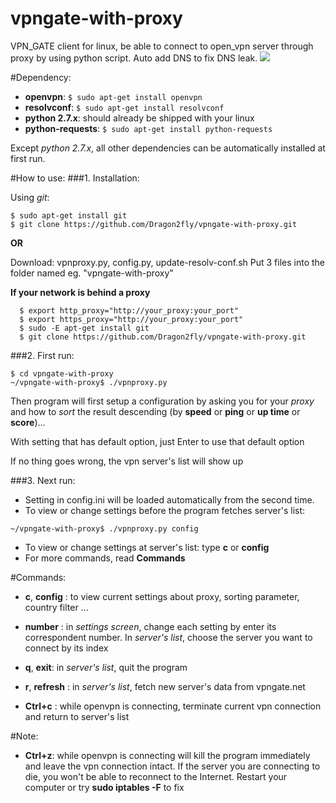 # vpngate-with-proxy
VPN_GATE client for linux, be able to connect to open_vpn server through proxy
by using python script. Auto add DNS to fix DNS leak.
![](http://s14.postimg.org/jcdi95dv5/Selection_008.png)

#Dependency:
* **openvpn**: ```$ sudo apt-get install openvpn```
* **resolvconf**: ```$ sudo apt-get install resolvconf```
* **python 2.7.x**: should already be shipped with your linux
* **python-requests**: ```$ sudo apt-get install python-requests```

Except *python 2.7.x*, all other dependencies can be automatically installed at first run.

#How to use:
###1. Installation:

  Using *git*:
  ```Shell
  $ sudo apt-get install git
  $ git clone https://github.com/Dragon2fly/vpngate-with-proxy.git
  ```
  
  **OR**
  
  Download: vpnproxy.py, config.py, update-resolv-conf.sh
  Put 3 files into the folder named eg. "vpngate-with-proxy"

  **If your network is behind a proxy**
  ```Shell
    $ export http_proxy="http://your_proxy:your_port"
    $ export https_proxy="http://your_proxy:your_port"
    $ sudo -E apt-get install git
    $ git clone https://github.com/Dragon2fly/vpngate-with-proxy.git
  ```

###2. First run:
  ```Shell
  $ cd vpngate-with-proxy
  ~/vpngate-with-proxy$ ./vpnproxy.py
  ```

  Then program will first setup a configuration by asking you for your *proxy* and how to *sort* the result          descending (by **speed** or **ping** or **up time** or **score**)...

  With setting that has default option, just Enter to use that default option 

  If no thing goes wrong, the vpn server's list will show up
 
###3. Next run:
  * Setting in config.ini will be loaded automatically from the second time.
  * To view or change settings before the program fetches server's list:
  ```Shell
  ~/vpngate-with-proxy$ ./vpnproxy.py config
  ```
  
  * To view or change settings at server's list: type **c** or **config**
  * For more commands, read **Commands**
  

#Commands:
* **c**, **config** : to view current settings about proxy, sorting parameter, country filter ...
* **number** : in *settings screen*, change each setting by enter its correspondent number. In *server's list*, choose the server you want to connect by its index
              
* **q**, **exit**: in *server's list*, quit the program
* **r**, **refresh** : in *server's list*, fetch new server's data from vpngate.net
* **Ctrl+c** : while openvpn is connecting, terminate current vpn connection and return to server's list

#Note:
* **Ctrl+z**: while openvpn is connecting will kill the program immediately and leave the vpn connection intact.
             If the server you are connecting to die, you won't be able to reconnect to the Internet.
             Restart your computer or try  **sudo iptables -F** to fix
